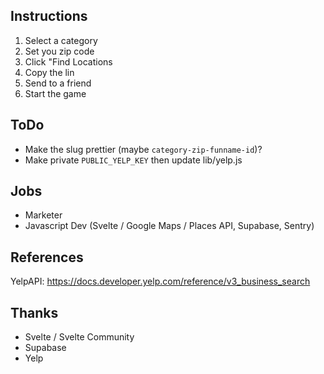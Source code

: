 ## Instructions
1. Select a category
2. Set you zip code
3. Click "Find Locations
4. Copy the lin
5. Send to a friend
6. Start the game

## ToDo
<!-- - Google Places always pulls the same 20 per zip. Get it to randomize -->
- Make the slug prettier (maybe `category-zip-funname-id`)?
- Make private `PUBLIC_YELP_KEY` then update lib/yelp.js

## Jobs
- Marketer
- Javascript Dev (Svelte / Google Maps / Places API, Supabase, Sentry)

## References

YelpAPI: https://docs.developer.yelp.com/reference/v3_business_search

## Thanks
- Svelte / Svelte Community
- Supabase
- Yelp